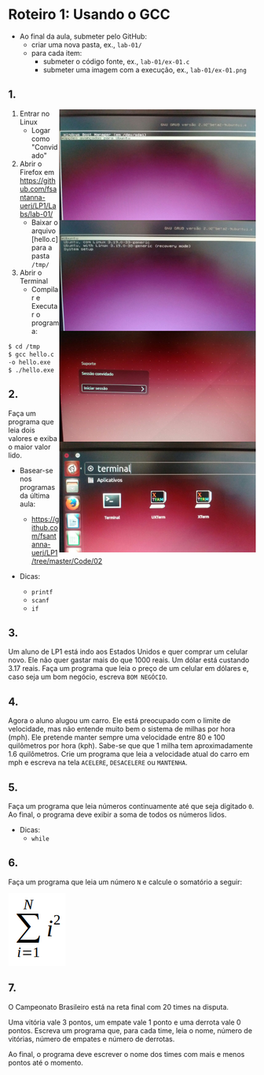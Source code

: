<meta http-equiv="Content-Type" content="text/html; charset=UTF-8"/></p>        
<style>
#images {
    white-space: nowrap;
}
</style>

Roteiro 1: Usando o GCC
=======================

- Ao final da aula, submeter pelo GitHub:
    - criar uma nova pasta, ex., `lab-01/`
    - para cada item:
        - submeter o código fonte, ex., `lab-01/ex-01.c`
        - submeter uma imagem com a execução, ex., `lab-01/ex-01.png`

## 1.

<div id="images">
<img width="400" src="linux-01.jpeg" align="right"/>
<img width="400" src="linux-02.jpeg" align="right"/>
<img width="400" src="linux-03.jpeg" align="right"/>
<img width="400" src="linux-04.jpeg" align="right"/>
</div>

1. Entrar no Linux
    - Logar como "Convidado"
3. Abrir o Firefox em <https://github.com/fsantanna-uerj/LP1/Labs/lab-01/>
    - Baixar o arquivo [hello.c] para a pasta `/tmp/`
4. Abrir o Terminal
    - Compilar e Executar o programa:

```
$ cd /tmp
$ gcc hello.c -o hello.exe
$ ./hello.exe
```

## 2.

Faça um programa que leia dois valores e exiba o maior valor lido.

- Basear-se nos programas da última aula:
    - <https://github.com/fsantanna-uerj/LP1/tree/master/Code/02>

- Dicas:
    - `printf`
    - `scanf`
    - `if`

## 3.

Um aluno de LP1 está indo aos Estados Unidos e quer comprar um celular novo.
Ele não quer gastar mais do que 1000 reais. Um dólar está custando 3.17 reais.
Faça um programa que leia o preço de um celular em dólares e, caso seja um bom
negócio, escreva `BOM NEGÓCIO`.

## 4.

Agora o aluno alugou um carro.
Ele está preocupado com o limite de velocidade, mas não entende muito bem
o sistema de milhas por hora (mph).
Ele pretende manter sempre uma velocidade entre 80 e 100 quilômetros por hora
(kph).
Sabe-se que que 1 milha tem aproximadamente 1.6 quilômetros.
Crie um programa que leia a velocidade atual do carro em mph e escreva na tela
`ACELERE`, `DESACELERE` ou `MANTENHA`.

## 5.

Faça um programa que leia números continuamente até que seja digitado `0`.
Ao final, o programa deve exibir a soma de todos os números lidos.

- Dicas:
    - `while`

## 6.

Faça um programa que leia um número `N` e calcule o somatório a seguir:

![](sum.png)

## 7.

O Campeonato Brasileiro está na reta final com 20 times na disputa.

Uma vitória vale 3 pontos, um empate vale 1 ponto e uma derrota vale 0 pontos.
Escreva um programa que, para cada time, leia o nome, número de vitórias,
número de empates e número de derrotas.

Ao final, o programa deve escrever o nome dos times com mais e menos pontos até
o momento.
